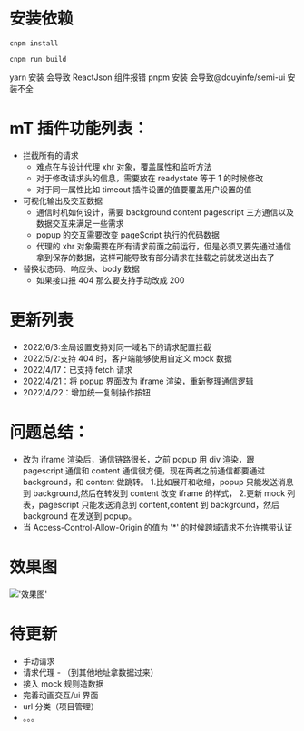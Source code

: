 # 安装依赖

```
cnpm install

cnpm run build
```

yarn 安装 会导致 ReactJson 组件报错
pnpm 安装 会导致@douyinfe/semi-ui 安装不全

# mT 插件功能列表：

- 拦截所有的请求
  - 难点在与设计代理 xhr 对象，覆盖属性和监听方法
  - 对于修改请求头的信息，需要放在 readystate 等于 1 的时候修改
  - 对于同一属性比如 timeout 插件设置的值要覆盖用户设置的值
- 可视化输出及交互数据
  - 通信时机如何设计，需要 background content pagescript 三方通信以及数据交互来满足一些需求
  - popup 的交互需要改变 pageScript 执行的代码数据
  - 代理的 xhr 对象需要在所有请求前面之前运行，但是必须又要先通过通信拿到保存的数据，这样可能导致有部分请求在挂载之前就发送出去了
- 替换状态码、响应头、body 数据
  - 如果接口报 404 那么要支持手动改成 200

# 更新列表

- 2022/6/3:全局设置支持对同一域名下的请求配置拦截
- 2022/5/2:支持 404 时，客户端能够使用自定义 mock 数据
- 2022/4/17：已支持 fetch 请求
- 2022/4/21：将 popup 界面改为 iframe 渲染，重新整理通信逻辑
- 2022/4/22：增加统一复制操作按钮

# 问题总结：

- 改为 iframe 渲染后，通信链路很长，之前 popup 用 div 渲染，跟 pagescript 通信和 content 通信很方便，现在两者之前通信都要通过 background，和 content 做跳转。 1.比如展开和收缩，popup 只能发送消息到 background,然后在转发到 content 改变 iframe 的样式， 2.更新 mock 列表，pagescript 只能发送消息到 content,content 到 background，然后 background 在发送到 popup。
- 当 Access-Control-Allow-Origin 的值为 '\*' 的时候跨域请求不允许携带认证

# 效果图

!['效果图'](https://cdn.nlark.com/yuque/0/2022/gif/1638822/1650787113786-671277ba-99bd-4336-a583-b6127338f884.gif)

# 待更新

- 手动请求
- 请求代理 - （到其他地址拿数据过来）
- 接入 mock 规则造数据
- 完善动画交互/ui 界面
- url 分类（项目管理）
- 。。。
